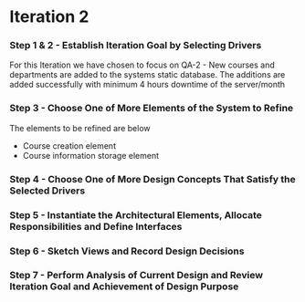 # Iteration 2
### Step 1 & 2 - Establish Iteration Goal by Selecting Drivers
For this Iteration we have chosen to focus on QA-2 - New courses and departments are added to the systems static database. The additions are added successfully with minimum 4 hours downtime of the server/month
### Step 3 - Choose One of More Elements of the System to Refine
The elements to be refined are below  
* Course creation element
* Course information storage element
### Step 4 - Choose One of More Design Concepts That Satisfy the Selected Drivers

### Step 5 - Instantiate the Architectural Elements, Allocate Responsibilities and Define Interfaces
### Step 6 - Sketch Views and Record Design Decisions
### Step 7 - Perform Analysis of Current Design and Review Iteration Goal and Achievement of Design Purpose
